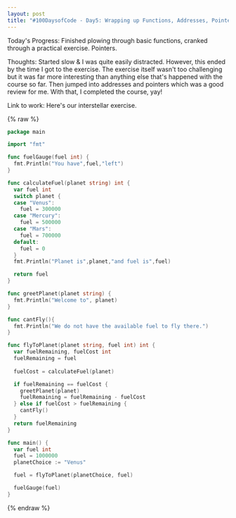 ```yaml
---
layout: post
title: "#100DaysofCode - Day5: Wrapping up Functions, Addresses, Pointers"
---
```


Today's Progress: Finished plowing through basic functions, cranked through a practical exercise. Pointers.

Thoughts: Started slow & I was quite easily distracted. However, this ended by the time I got to the exercise. The exercise itself wasn't too challenging but it was far more interesting than anything else that's happened with the course so far. Then jumped into addresses and pointers which was a good review for me. With that, I completed the course, yay!

Link to work: Here's our interstellar exercise.

{% raw %}
```go
package main

import "fmt"

func fuelGauge(fuel int) {
  fmt.Println("You have",fuel,"left")
} 

func calculateFuel(planet string) int {
  var fuel int
  switch planet {
  case "Venus":
    fuel = 300000
  case "Mercury":
    fuel = 500000
  case "Mars":
    fuel = 700000
  default:
    fuel = 0
  }
  fmt.Println("Planet is",planet,"and fuel is",fuel)

  return fuel
}

func greetPlanet(planet string) {
  fmt.Println("Welcome to", planet)
}

func cantFly(){
  fmt.Println("We do not have the available fuel to fly there.")
}

func flyToPlanet(planet string, fuel int) int {
  var fuelRemaining, fuelCost int
  fuelRemaining = fuel
  
  fuelCost = calculateFuel(planet)

  if fuelRemaining == fuelCost {
    greetPlanet(planet)
    fuelRemaining = fuelRemaining - fuelCost
  } else if fuelCost > fuelRemaining {
    cantFly()
  }
  return fuelRemaining
}

func main() {
  var fuel int
  fuel = 1000000
  planetChoice := "Venus"

  fuel = flyToPlanet(planetChoice, fuel)

  fuelGauge(fuel)
}
```
{% endraw %}
